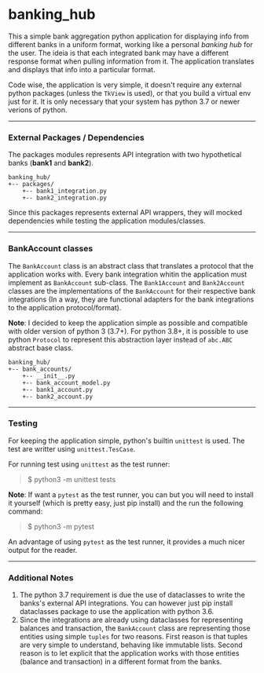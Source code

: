 # banking_hub

This a simple bank aggregation python application for displaying info from different banks in a uniform format, working like a personal _banking hub_ for the user. The ideia is that each integrated bank may have a different response format when pulling information from it. The application translates and displays that info into a particular format.

Code wise, the application is very simple, it doesn't require any external python packages (unless the `TkView` is used), or that you build a virtual env just for it. It is only necessary that your system has python 3.7 or newer verions of python.

---
###  External Packages / Dependencies

The packages modules represents API integration with two hypothetical banks (__bank1__ and __bank2__).
```
banking_hub/
+-- packages/
    +-- bank1_integration.py
    +-- bank2_integration.py
```
Since this packages represents external API wrappers, they will mocked dependencies while testing the application modules/classes.

---
### BankAccount classes
The `BankAccount` class is an abstract class that translates a protocol that the application works with. Every bank integration whitin the application must implement as `BankAccount` sub-class.
The `Bank1Account` and `Bank2Account` classes are the implementations of the `BankAccount` for their respective bank integrations (In a way, they are functional adapters for the bank integrations to the application protocol/format).

__Note__: I decided to keep the application simple as possible and compatible with older version of python 3 (3.7+). For python 3.8+, it is possible to use python `Protocol` to represent this abstraction layer instead of `abc.ABC` abstract base class.
```
banking_hub/
+-- bank_accounts/
    +-- __init__.py
    +-- bank_account_model.py
    +-- bank1_account.py
    +-- bank2_account.py
```

---
### Testing
For keeping the application simple, python's builtin `unittest` is used. The test are writter using `unittest.TesCase`.

For running test using `unittest` as the test runner:
> $ python3 -m unittest tests

__Note__: If want a `pytest` as the test runner, you can but you will need to install it yourself (which is pretty easy, just pip install) and the run the following command:
> $ python3 -m pytest

An advantage of using `pytest` as the test runner, it provides a much nicer output for the reader.


---
### Additional Notes
1. The python 3.7 requirement is due the use of dataclasses to write the banks's external API integrations. You can however just pip install dataclasses package  to use the application with python 3.6.
2. Since the integrations are already using dataclasses for representing balances and transaction, the `BankAccount` class are representing those entities using simple `tuples` for two reasons. First reason is that tuples are very simple to understand, behaving like immutable lists. Second reason is to let explicit that the application works with those entities (balance and transaction) in a different format from the banks.